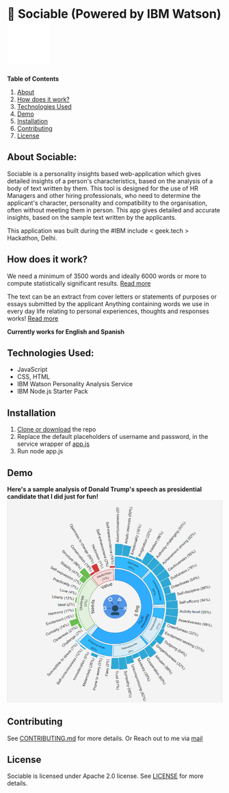 # :notebook: Sociable (Powered by IBM Watson) ![](/assets/watson.gif)

**Table of Contents** 
  1. [About](#about-sociable)
  2. [How does it work?](#how-does-it-work)
  4. [Technologies Used](#technologies-used)
  5. [Demo](#demo)
  6. [Installation](#installation)
  7. [Contributing](#contributing)
  8. [License](#license)

## About Sociable:
Sociable is a personality insights based web-application which gives detailed insights of a person's characteristics, based on the analysis of a body of text written by them.
This tool is designed for the use of HR Managers and other hiring professionals, who need to determine the applicant's character, personality and compatibility to the organisation, often without meeting them in person. This app gives detailed and accurate insights, based on the sample text written by the applicants.

This application was built during the #IBM include < geek.tech > Hackathon, Delhi.

## How does it work?
We need a minimum of 3500 words and ideally 6000 words or more to compute statistically significant results. [Read more](http://www.ibm.com/watson/developercloud/doc/personality-insights/science.shtml)

The text can be an extract from cover letters or statements of purposes or essays submitted by the applicant Anything containing words we use in every day life relating to personal experiences, thoughts and responses works! [Read more](http://www.ibm.com/watson/developercloud/doc/personality-insights/guidance.shtml#optimal)

**Currently works for English and Spanish**

## Technologies Used:
* JavaScript
* CSS, HTML
* IBM Watson Personality Analysis Service
* IBM Node.js Starter Pack

## Installation
1. [Clone or download](https://github.com/IpshitaC/sociable.git) the repo
2. Replace the default placeholders of username and password, in the service wrapper of [app.js](https://github.com/IpshitaC/sociable/blob/master/app.js)
3. Run node app.js

## Demo
**Here's a sample analysis of Donald Trump's speech as presidential candidate that I did just for fun!** 
![donaldtrump](/assets/donaldtrump.png)

## Contributing
See [CONTRIBUTING.md](https://github.com/IpshitaC/sociable/blob/master/CONTRIBUTING.md) for more details.
Or 
Reach out to me via [mail](mailto:chatterjeei08@gmail.com)

## License
Sociable is licensed under Apache 2.0 license. See [LICENSE](https://github.com/IpshitaC/sociable/blob/master/LICENSE) for more details.
